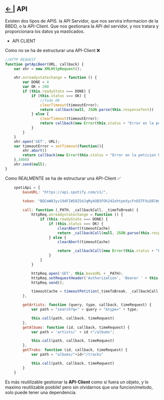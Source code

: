 ## [← |](https://github.com/VGamezz19/skylab-boot-notes/blob/master/semana03/)   API

Existen dos tipos de APIS. la API Servidor, que nos servira informacion de la BBDD, o la API-Client. Que nos gestionara la API del servidor, y nos tratara y proporcionara los datos ya masticados.

-   API CLIENT

Como no se ha de estructurar una API-Client ❌

```javascript
//HTTP REQUEST
function getApiBeer(URL, callback) {
	var xhr = new XMLHttpRequest();

	xhr.onreadystatechange = function () {
		var DONE = 4
		var OK = 200
		if (this.readyState === DONE) {
			if (this.status === OK) {
				//Todo OK
				clearTimeout(timeoutError);
				return callback(null, JSON.parse(this.responseText))
			} else {
				clearTimeout(timeoutError);
				return callback(new Error(this.status + "Error en la peticion httpRequest/AJAX"))
			}
		}
	}
	xhr.open('GET', URL);
	var timeoutError = setTimeout(function(){
		xhr.abort()
		return callback(new Error(this.status + "Error en la peticion httpRequest/AJAX"))
	},3000)
	xhr.send(null);
}

```

Como REALMENTE se ha de estructurar una API-Client ✅

```javascript
	spotiApi = {
		baseURL: "https://api.spotify.com/v1/",

		token: "BQCmW83yv194FIW58ZSdJqMykOB3FOh24IehtpeXycFnO5TFXsQ9lWyUVPEJKCC5zV8CxPpvW80bhztui9ErzlBTpkBDbNHSNNJKR4X3GFcKXuxRKV3ErL8KNHT_H1gnl0D7oqDfDIiHZUkykNEA2jd988K1lgiWVNjIig",
		
		call: function (_PATH, _callbackCall, _timeToBreak) {
			httpReq.onreadystatechange = function () {
				if (this.readyState === DONE) {
					if (this.status === OK) {
						clearAbort(timeoutCache)
						return _callbackCall(null, JSON.parse(this.responseText))
					} else {
						clearAbort(timeoutCache)

						return _callbackCall(new Error(this.status + "Error en la peticion httpRequest/AJAX"))
					}
				}
			}

			httpReq.open('GET', this.baseURL + _PATH);
			httpReq.setRequestHeader('Authorization', 'Bearer ' + this.token);
			httpReq.send();

			timeoutCache = timeoutPetition(_timeToBreak, _callbackCall)	
		},

		getArtists: function (query, type, callback, timeRequest) {
			var path = "search?q=" + query + "&type=" + type;

			this.call(path, callback, timeRequest)
		},
		getAlbums: function (id, callback, timeRequest) {
			var path = 'artists/' + id +"/albums";

			this.call(path, callback, timeRequest)
		},
		getTraks: function (id, callback, timeRequest) {
			var path = "albums/"+id+"/tracks"

			this.call(path, callback, timeRequest)
		}
	}
```

Es más reutilizable gestionar la **API-Client** como si fuera un objeto, y lo maximo reutilizable posbile! pero sin olvidarnos que una funcion/metodo, solo puede tener una dependencia.

